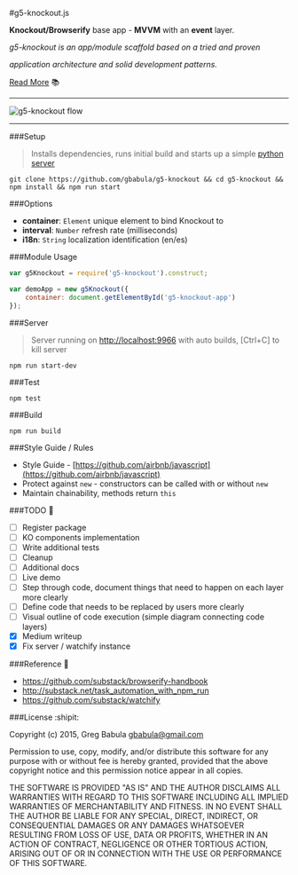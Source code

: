 #g5-knockout.js

__Knockout/Browserify__ base app - __MVVM__ with an __event__ layer.

_g5-knockout is an app/module scaffold based on a tried and proven_

_application architecture and solid development patterns._

[Read More](https://medium.com/@gregbabula/knockout-browserify-base-app-mvvm-with-an-event-layer-7b0996eb4d0a) :books:

---

![g5-knockout flow](http://i59.tinypic.com/96xe6e.png)

---

###Setup

> Installs dependencies, runs initial build and starts up a simple [python server](http://localhost:9966)

```
git clone https://github.com/gbabula/g5-knockout && cd g5-knockout && npm install && npm run start
```

###Options

* __container__: `Element` unique element to bind Knockout to
* __interval__: `Number` refresh rate (milliseconds)
* __i18n__: `String` localization identification (en/es)

###Module Usage

```js
var g5Knockout = require('g5-knockout').construct;

var demoApp = new g5Knockout({
    container: document.getElementById('g5-knockout-app')
});
```

###Server

> Server running on [http://localhost:9966](http://localhost:9966) with auto builds, [Ctrl+C] to kill server

```
npm run start-dev
```

###Test

```
npm test
```

###Build

```
npm run build
```

###Style Guide / Rules

* Style Guide - [https://github.com/airbnb/javascript](https://github.com/airbnb/javascript)
* Protect against `new` - constructors can be called with or without `new`
* Maintain chainability, methods return `this`

###TODO :construction:

- [ ] Register package
- [ ] KO components implementation
- [ ] Write additional tests
- [ ] Cleanup
- [ ] Additional docs
- [ ] Live demo
- [ ] Step through code, document things that need to happen on each layer more clearly
- [ ] Define code that needs to be replaced by users more clearly
- [ ] Visual outline of code execution (simple diagram connecting code layers)
- [x] Medium writeup
- [x] Fix server / watchify instance

###Reference :link:

* https://github.com/substack/browserify-handbook
* http://substack.net/task_automation_with_npm_run 
* https://github.com/substack/watchify

###License :shipit:

Copyright (c) 2015, Greg Babula <gbabula@gmail.com>

Permission to use, copy, modify, and/or distribute this software for any purpose with or without fee is hereby granted, provided that the above copyright notice and this permission notice appear in all copies.

THE SOFTWARE IS PROVIDED "AS IS" AND THE AUTHOR DISCLAIMS ALL WARRANTIES WITH REGARD TO THIS SOFTWARE INCLUDING ALL IMPLIED WARRANTIES OF MERCHANTABILITY AND FITNESS. IN NO EVENT SHALL THE AUTHOR BE LIABLE FOR ANY SPECIAL, DIRECT, INDIRECT, OR CONSEQUENTIAL DAMAGES OR ANY DAMAGES WHATSOEVER RESULTING FROM LOSS OF USE, DATA OR PROFITS, WHETHER IN AN ACTION OF CONTRACT, NEGLIGENCE OR OTHER TORTIOUS ACTION, ARISING OUT OF OR IN CONNECTION WITH THE USE OR PERFORMANCE OF THIS SOFTWARE.
